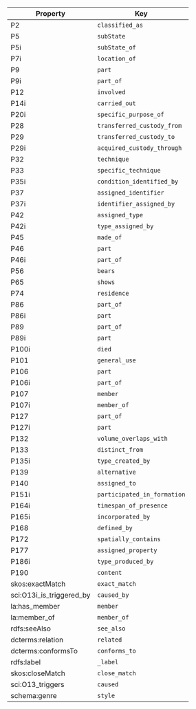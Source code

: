 Property | Key
-------- | ---
P2 | `classified_as`
P5 | `subState`
P5i | `subState_of`
P7i | `location_of`
P9 | `part`
P9i | `part_of`
P12 | `involved`
P14i | `carried_out`
P20i | `specific_purpose_of`
P28 | `transferred_custody_from`
P29 | `transferred_custody_to`
P29i | `acquired_custody_through`
P32 | `technique`
P33 | `specific_technique`
P35i | `condition_identified_by`
P37 | `assigned_identifier`
P37i | `identifier_assigned_by`
P42 | `assigned_type`
P42i | `type_assigned_by`
P45 | `made_of`
P46 | `part`
P46i | `part_of`
P56 | `bears`
P65 | `shows`
P74 | `residence`
P86 | `part_of`
P86i | `part`
P89 | `part_of`
P89i | `part`
P100i | `died`
P101 | `general_use`
P106 | `part`
P106i | `part_of`
P107 | `member`
P107i | `member_of`
P127 | `part_of`
P127i | `part`
P132 | `volume_overlaps_with`
P133 | `distinct_from`
P135i | `type_created_by`
P139 | `alternative`
P140 | `assigned_to`
P151i | `participated_in_formation`
P164i | `timespan_of_presence`
P165i | `incorporated_by`
P168 | `defined_by`
P172 | `spatially_contains`
P177 | `assigned_property`
P186i | `type_produced_by`
P190 | `content`
skos:exactMatch | `exact_match`
sci:O13i_is_triggered_by | `caused_by`
la:has_member | `member`
la:member_of | `member_of`
rdfs:seeAlso | `see_also`
dcterms:relation | `related`
dcterms:conformsTo | `conforms_to`
rdfs:label | `_label`
skos:closeMatch | `close_match`
sci:O13_triggers | `caused`
schema:genre | `style`